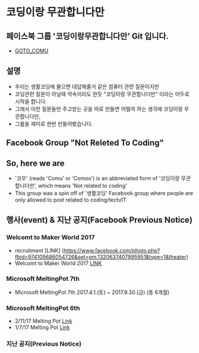 # 코딩이랑 무관합니다만

## 페이스북 그룹 '코딩이랑무관합니다만' Git 입니다.
- [GOTO_COMU](https://www.facebook.com/groups/System.out.Coding/)

## 설명
- 우리는 생활코딩에 물으면 대답해줄거 같은 컴퓨터 관련 질문이지만
- 코딩관련 질문이 아닐때 약속이라도 한듯 "코딩이랑 무관합니다만" 이라는 어두로 시작을 합니다. 
- 그래서 이런 질문들만 주고받는 곳을 따로 만들면 어떨까 하는 생각에 코딩이랑 무관합니다만, 
- 그룹을 재미로 한번 만들어봤습니다.



## Facebook Group "Not Releted To Coding"

## So, here we are

- '코무' (reads 'Comu' or 'Comoo') is an abbreviated form of '코딩이랑 무관합니다만', which means 'Not related to coding'
- This group was a spin off of '생활코딩' Facebook group where people are only allowed to post related to coding/tech/IT



## 행사(event) & 지난 공지(Facebook Previous Notice)
### Welcomt to Maker World 2017 
- recruitment [LINK] (https://www.facebook.com/photo.php?fbid=974109686054726&set=gm.1320637407995951&type=1&theater)
- Welcomt to Maker World 2017 [LINK](https://www.facebook.com/groups/System.out.Coding/permalink/1344766175583074/)

### Microsoft MeltingPot 7th
- Microsoft MeltingPot 7th 2017.4.1.(토) ~ 2017.9.30.(금) (총 6개월)

### Microsoft MeltingPot 6th
- 2/11/17 Melting Pot [Link](https://www.facebook.com/photo.php?fbid=973385742793787&set=pcb.1319457518113940&type=3&theater)
- 1/7/17 Melting Pot [Link](https://www.facebook.com/groups/System.out.Coding/permalink/1281943131865379/)

### 지난 공지(Previous Notice)
